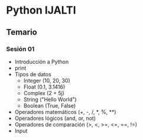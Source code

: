 # Python IJALTI

## Temario

### Sesión 01

* Introducción a Python
* print
* Tipos de datos
  * Integer (10, 20, 30)
  * Float (0.1, 3.1416)
  * Complex (2 + 5j)
  * String ("Hello World")
  * Boolean (True, False)
* Operadores matemáticos (+, -, /, *, %, *\*)
* Operadores lógicos (and, or, not)
* Operadores de comparación (>, <, >=, <=, ==, !=)
* Input
